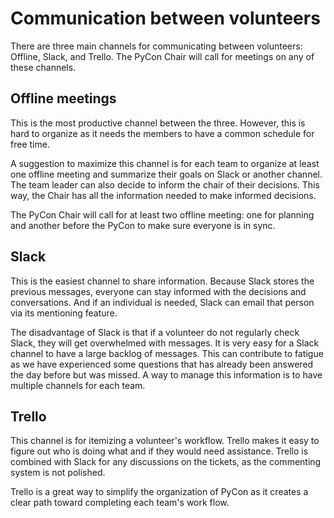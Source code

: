 # Communication between volunteers

There are three main channels for communicating between volunteers: Offline, Slack, and Trello. The PyCon Chair will call for meetings on any of these channels.

## Offline meetings

This is the most productive channel between the three. However, this is hard to organize as it needs the members to have a common schedule for free time.

A suggestion to maximize this channel is for each team to organize at least one offline meeting and summarize their goals on Slack or another channel. The team leader can also decide to inform the chair of their decisions. This way, the Chair has all the information needed to make informed decisions.

The PyCon Chair will call for at least two offline meeting: one for planning and another before the PyCon to make sure everyone is in sync.

## Slack

This is the easiest channel to share information. Because Slack stores the previous messages, everyone can stay informed with the decisions and conversations. And if an individual is needed, Slack can email that person via its mentioning feature.

The disadvantage of Slack is that if a volunteer do not regularly check Slack, they will get overwhelmed with messages. It is very easy for a Slack channel to have a large backlog of messages. This can contribute to fatigue as we have experienced some questions that has already been answered the day before but was missed. A way to manage this information is to have multiple channels for each team.

## Trello

This channel is for itemizing a volunteer's workflow. Trello makes it easy to figure out who is doing what and if they would need assistance. Trello is combined with Slack for any discussions on the tickets, as the commenting system is not polished.

Trello is a great way to simplify the organization of PyCon as it creates a clear path toward completing each team's work flow.
